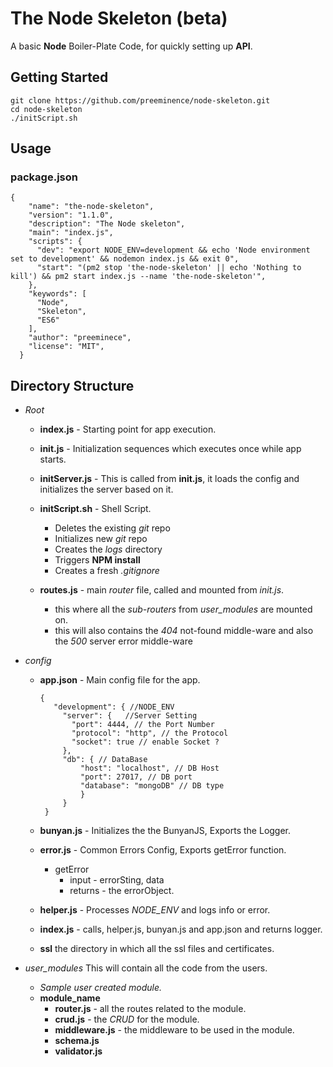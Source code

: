 # The Node Skeleton (beta)

A basic **Node** Boiler-Plate Code, for quickly setting up **API**.

## Getting Started
```
git clone https://github.com/preeminence/node-skeleton.git
cd node-skeleton
./initScript.sh
```

## Usage
### package.json
```
{
    "name": "the-node-skeleton",
    "version": "1.1.0",
    "description": "The Node skeleton",
    "main": "index.js",
    "scripts": {
      "dev": "export NODE_ENV=development && echo 'Node environment set to development' && nodemon index.js && exit 0",
      "start": "(pm2 stop 'the-node-skeleton' || echo 'Nothing to kill') && pm2 start index.js --name 'the-node-skeleton'",
    },
    "keywords": [
      "Node",
      "Skeleton",
      "ES6"
    ],
    "author": "preeminece",
    "license": "MIT",
  }
```

## Directory Structure

- *Root*
  - **index.js** -
    Starting point for app execution.

  - **init.js** -
    Initialization sequences which executes once while app starts.

  - **initServer.js** -
    This is called from **init.js**, it loads the config and initializes the server based on it.

  - **initScript.sh** - Shell Script.
    - Deletes the existing *git* repo
    - Initializes new *git* repo
    - Creates the *logs* directory
    - Triggers **NPM install**
    - Creates a fresh *.gitignore*

  - **routes.js** - main *router* file, called and mounted from *init.js*.
    - this where all the *sub-routers* from *user_modules* are mounted on.
    - this will also contains the *404* not-found middle-ware and also the *500* server error middle-ware


- *config*
  - **app.json** - Main config file for the app.
     ```
     {
        "development": { //NODE_ENV
          "server": {   //Server Setting
            "port": 4444, // the Port Number
            "protocol": "http", // the Protocol
            "socket": true // enable Socket ?
          },
          "db": { // DataBase
              "host": "localhost", // DB Host
              "port": 27017, // DB port
              "database": "mongoDB" // DB type
              }
          }
      }
      ```

  - **bunyan.js** - Initializes the the BunyanJS, Exports the Logger.

  - **error.js** - Common Errors Config, Exports getError function.
      - getError
          - input - errorSting, data
          - returns - the errorObject.

  - **helper.js** - Processes *NODE_ENV* and logs info or error.

  - **index.js** - calls, helper.js, bunyan.js and app.json and returns logger.


  - **ssl** the directory in which all the ssl files and certificates.

 - *user_modules*
    This will contain all the code from the users.

    - *Sample user created module.*
    - **module_name**
      - **router.js** - all the routes related to the module.
      - **crud.js** - the *CRUD* for the module.
      - **middleware.js** - the middleware to be used in the module.
      - **schema.js**
      - **validator.js**
